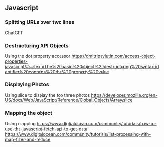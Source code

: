 



## Javascript
### Splitting URLs over two lines
ChatGPT

### Destructuring API Objects 
Using the dot property accessor 
https://dmitripavlutin.com/access-object-properties-javascript/#:~:text=The%20basic%20object%20destructuring%20syntax,identifier%20contains%20the%20property%20value.

### Displaying Photos
Using slice to display the top three photos 
https://developer.mozilla.org/en-US/docs/Web/JavaScript/Reference/Global_Objects/Array/slice

### Mapping the object 
Using mapping
https://www.digitalocean.com/community/tutorials/how-to-use-the-javascript-fetch-api-to-get-data
https://www.digitalocean.com/community/tutorials/list-processing-with-map-filter-and-reduce

